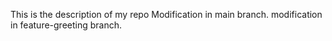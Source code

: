 This is the description of my repo
Modification in main branch. 
modification in feature-greeting branch.


